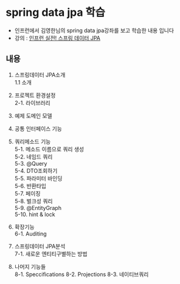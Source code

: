 
spring data jpa 학습
====

* 인프런에서  김영한님의 spring data jpa강좌를 보고 학습한 내용 입니다
* 강의 : [인프런 실전! 스프링 데이터 JPA](https://www.inflearn.com/course/%EC%8A%A4%ED%94%84%EB%A7%81-%EB%8D%B0%EC%9D%B4%ED%84%B0-JPA-%EC%8B%A4%EC%A0%84)

내용
----
1. 스프링데이터 JPA소개  
1.1 소개

2. 프로젝트 환경설정  
2-1. 라이브러리

3. 예제 도메인 모델  

4. 공통 인터페이스 기능  

5. 쿼리메소드 기능  
5-1. 메소드 이름으로 쿼리 생성  
5-2. 네임드 쿼리  
5-3. @Query  
5-4. DTO조회하기  
5-5. 파라미터 바인딩  
5-6. 반환타입  
5-7. 페이징  
5-8. 벌크성 쿼리  
5-9. @EntityGraph  
5-10. hint & lock  

6. 확장기능  
6-1. Auditing

7. 스프링데이터 JPA분석  
7-1. 새로운 엔티티구별하는 방법

8. 나머지 기능들  
8-1. Speccifications
8-2. Projections
8-3. 네이티브쿼리



